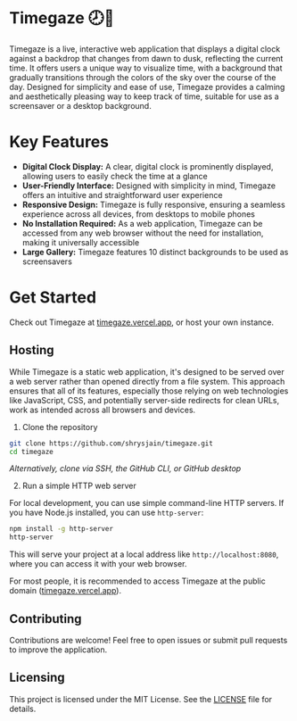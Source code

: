 # Timegaze 🕗🌆

Timegaze is a live, interactive web application that displays a digital clock against a backdrop that changes from dawn to dusk, reflecting the current time. It offers users a unique way to visualize time, with a background that gradually transitions through the colors of the sky over the course of the day. Designed for simplicity and ease of use, Timegaze provides a calming and aesthetically pleasing way to keep track of time, suitable for use as a screensaver or a desktop background.

# Key Features

- **Digital Clock Display:** A clear, digital clock is prominently displayed, allowing users to easily check the time at a glance
- **User-Friendly Interface:** Designed with simplicity in mind, Timegaze offers an intuitive and straightforward user experience
- **Responsive Design:** Timegaze is fully responsive, ensuring a seamless experience across all devices, from desktops to mobile phones
- **No Installation Required:** As a web application, Timegaze can be accessed from any web browser without the need for installation, making it universally accessible
- **Large Gallery:** Timegaze features 10 distinct backgrounds to be used as screensavers

# Get Started

Check out Timegaze at [timegaze.vercel.app](https://timegaze.vercel.app), or host your own instance.

## Hosting

While Timegaze is a static web application, it's designed to be served over a web server rather than opened directly from a file system. This approach ensures that all of its features, especially those relying on web technologies like JavaScript, CSS, and potentially server-side redirects for clean URLs, work as intended across all browsers and devices.

1. Clone the repository

```sh
git clone https://github.com/shrysjain/timegaze.git
cd timegaze
```
*Alternatively, clone via SSH, the GitHub CLI, or GitHub desktop*

2. Run a simple HTTP web server

For local development, you can use simple command-line HTTP servers. If you have Node.js installed, you can use `http-server`:

```sh
npm install -g http-server
http-server
```

This will serve your project at a local address like `http://localhost:8080`, where you can access it with your web browser.

For most people, it is recommended to access Timegaze at the public domain ([timegaze.vercel.app](https://timegaze.vercel.app)).

## Contributing

Contributions are welcome! Feel free to open issues or submit pull requests to improve the application.

## Licensing

This project is licensed under the MIT License. See the [LICENSE](./LICENSE) file for details.
